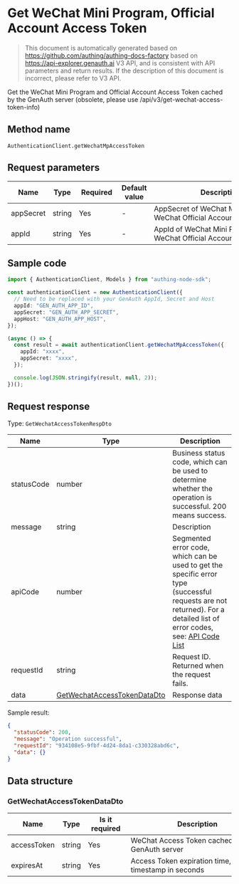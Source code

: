 # Get WeChat Mini Program, Official Account Access Token

<!--
Warning ⚠️:
Do not modify this document directly,
https://github.com/Authing/authing-docs-factory
Use this project to generate
-->

<LastUpdated />

> This document is automatically generated based on https://github.com/authing/authing-docs-factory based on https://api-explorer.genauth.ai V3 API, and is consistent with API parameters and return results. If the description of this document is incorrect, please refer to V3 API.

Get the WeChat Mini Program and Official Account Access Token cached by the GenAuth server (obsolete, please use /api/v3/get-wechat-access-token-info)

## Method name

`AuthenticationClient.getWechatMpAccessToken`

## Request parameters

| Name      | Type   | <div style="width:80px">Required</div> | Default value | <div style="width:300px">Description</div>                  | <div style="width:200px"></div>Sample value</div> |
| --------- | ------ | -------------------------------------- | ------------- | ----------------------------------------------------------- | ------------------------------------------------- |
| appSecret | string | Yes                                    | -             | AppSecret of WeChat Mini Program or WeChat Official Account |                                                   |
| appId     | string | Yes                                    | -             | AppId of WeChat Mini Program or WeChat Official Account     |                                                   |

## Sample code

```ts
import { AuthenticationClient, Models } from "authing-node-sdk";

const authenticationClient = new AuthenticationClient({
  // Need to be replaced with your GenAuth AppId, Secret and Host
  appId: "GEN_AUTH_APP_ID",
  appSecret: "GEN_AUTH_APP_SECRET",
  appHost: "GEN_AUTH_APP_HOST",
});

(async () => {
  const result = await authenticationClient.getWechatMpAccessToken({
    appId: "xxxx",
    appSecret: "xxxx",
  });

  console.log(JSON.stringify(result, null, 2));
})();
```

## Request response

Type: `GetWechatAccessTokenRespDto`

| Name       | Type                                                                   | Description                                                                                                                                                                                                                                                                                                                                    |
| ---------- | ---------------------------------------------------------------------- | ---------------------------------------------------------------------------------------------------------------------------------------------------------------------------------------------------------------------------------------------------------------------------------------------------------------------------------------------- |
| statusCode | number                                                                 | Business status code, which can be used to determine whether the operation is successful. 200 means success.                                                                                                                                                                                                                                   |
| message    | string                                                                 | Description                                                                                                                                                                                                                                                                                                                                    |
| apiCode    | number                                                                 | Segmented error code, which can be used to get the specific error type (successful requests are not returned). For a detailed list of error codes, see: [API Code List](https://api-explorer.genauth.ai/?tag=group/%E5%BC%80%E5%8F%91%E5%87%86%E5%A4%87#tag/%E5%BC%80%E5%8F%91%E5%87%86%E5%A4%87/%E9%94%99%E8%AF%AF%E5%A4%84%E7%90%86/apiCode) |
| requestId  | string                                                                 | Request ID. Returned when the request fails.                                                                                                                                                                                                                                                                                                   |
| data       | <a href="#GetWechatAccessTokenDataDto">GetWechatAccessTokenDataDto</a> | Response data                                                                                                                                                                                                                                                                                                                                  |

Sample result:

```json
{
  "statusCode": 200,
  "message": "Operation successful",
  "requestId": "934108e5-9fbf-4d24-8da1-c330328abd6c",
  "data": {}
}
```

## Data structure

### <a id="GetWechatAccessTokenDataDto"></a> GetWechatAccessTokenDataDto

| Name        | Type   | <div style="width:80px">Is it required</div> | <div style="width:300px">Description</div>              | <div style="width:200px">Sample value</div> |
| ----------- | ------ | -------------------------------------------- | ------------------------------------------------------- | ------------------------------------------- |
| accessToken | string | Yes                                          | WeChat Access Token cached by the GenAuth server        |                                             |
| expiresAt   | string | Yes                                          | Access Token expiration time, as a timestamp in seconds |                                             |

